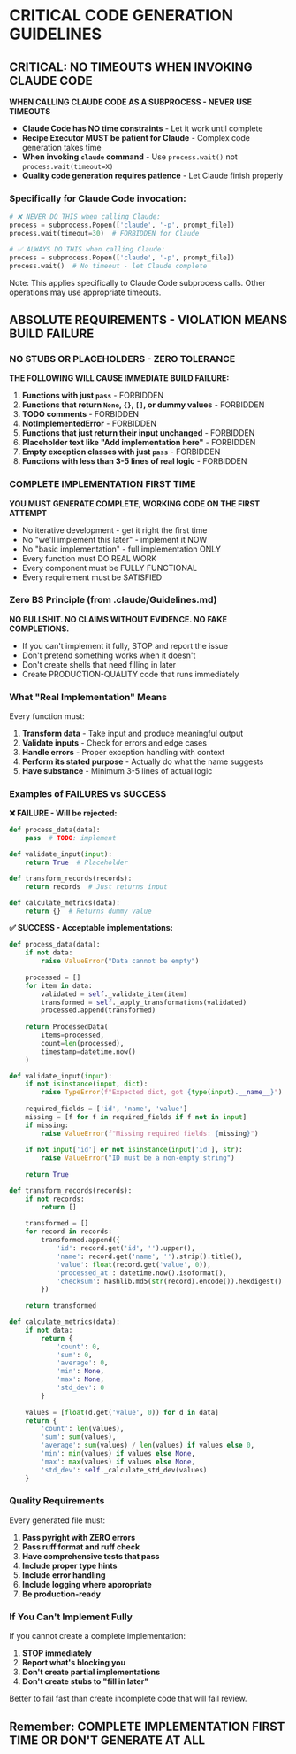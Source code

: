 # CRITICAL CODE GENERATION GUIDELINES

## CRITICAL: NO TIMEOUTS WHEN INVOKING CLAUDE CODE

**WHEN CALLING CLAUDE CODE AS A SUBPROCESS - NEVER USE TIMEOUTS**

- **Claude Code has NO time constraints** - Let it work until complete
- **Recipe Executor MUST be patient for Claude** - Complex code generation takes time
- **When invoking `claude` command** - Use `process.wait()` not `process.wait(timeout=X)`
- **Quality code generation requires patience** - Let Claude finish properly

### Specifically for Claude Code invocation:
```python
# ❌ NEVER DO THIS when calling Claude:
process = subprocess.Popen(['claude', '-p', prompt_file])
process.wait(timeout=30)  # FORBIDDEN for Claude

# ✅ ALWAYS DO THIS when calling Claude:
process = subprocess.Popen(['claude', '-p', prompt_file])
process.wait()  # No timeout - let Claude complete
```

Note: This applies specifically to Claude Code subprocess calls. Other operations may use appropriate timeouts.

## ABSOLUTE REQUIREMENTS - VIOLATION MEANS BUILD FAILURE

### NO STUBS OR PLACEHOLDERS - ZERO TOLERANCE

**THE FOLLOWING WILL CAUSE IMMEDIATE BUILD FAILURE:**

1. **Functions with just `pass`** - FORBIDDEN
2. **Functions that return `None`, `{}`, `[]`, or dummy values** - FORBIDDEN
3. **TODO comments** - FORBIDDEN
4. **NotImplementedError** - FORBIDDEN
5. **Functions that just return their input unchanged** - FORBIDDEN
6. **Placeholder text like "Add implementation here"** - FORBIDDEN
7. **Empty exception classes with just `pass`** - FORBIDDEN
8. **Functions with less than 3-5 lines of real logic** - FORBIDDEN

### COMPLETE IMPLEMENTATION FIRST TIME

**YOU MUST GENERATE COMPLETE, WORKING CODE ON THE FIRST ATTEMPT**

- No iterative development - get it right the first time
- No "we'll implement this later" - implement it NOW
- No "basic implementation" - full implementation ONLY
- Every function must DO REAL WORK
- Every component must be FULLY FUNCTIONAL
- Every requirement must be SATISFIED

### Zero BS Principle (from .claude/Guidelines.md)

**NO BULLSHIT. NO CLAIMS WITHOUT EVIDENCE. NO FAKE COMPLETIONS.**

- If you can't implement it fully, STOP and report the issue
- Don't pretend something works when it doesn't
- Don't create shells that need filling in later
- Create PRODUCTION-QUALITY code that runs immediately

### What "Real Implementation" Means

Every function must:
1. **Transform data** - Take input and produce meaningful output
2. **Validate inputs** - Check for errors and edge cases
3. **Handle errors** - Proper exception handling with context
4. **Perform its stated purpose** - Actually do what the name suggests
5. **Have substance** - Minimum 3-5 lines of actual logic

### Examples of FAILURES vs SUCCESS

**❌ FAILURE - Will be rejected:**
```python
def process_data(data):
    pass  # TODO: implement

def validate_input(input):
    return True  # Placeholder

def transform_records(records):
    return records  # Just returns input

def calculate_metrics(data):
    return {}  # Returns dummy value
```

**✅ SUCCESS - Acceptable implementations:**
```python
def process_data(data):
    if not data:
        raise ValueError("Data cannot be empty")
    
    processed = []
    for item in data:
        validated = self._validate_item(item)
        transformed = self._apply_transformations(validated)
        processed.append(transformed)
    
    return ProcessedData(
        items=processed,
        count=len(processed),
        timestamp=datetime.now()
    )

def validate_input(input):
    if not isinstance(input, dict):
        raise TypeError(f"Expected dict, got {type(input).__name__}")
    
    required_fields = ['id', 'name', 'value']
    missing = [f for f in required_fields if f not in input]
    if missing:
        raise ValueError(f"Missing required fields: {missing}")
    
    if not input['id'] or not isinstance(input['id'], str):
        raise ValueError("ID must be a non-empty string")
    
    return True

def transform_records(records):
    if not records:
        return []
    
    transformed = []
    for record in records:
        transformed.append({
            'id': record.get('id', '').upper(),
            'name': record.get('name', '').strip().title(),
            'value': float(record.get('value', 0)),
            'processed_at': datetime.now().isoformat(),
            'checksum': hashlib.md5(str(record).encode()).hexdigest()
        })
    
    return transformed

def calculate_metrics(data):
    if not data:
        return {
            'count': 0,
            'sum': 0,
            'average': 0,
            'min': None,
            'max': None,
            'std_dev': 0
        }
    
    values = [float(d.get('value', 0)) for d in data]
    return {
        'count': len(values),
        'sum': sum(values),
        'average': sum(values) / len(values) if values else 0,
        'min': min(values) if values else None,
        'max': max(values) if values else None,
        'std_dev': self._calculate_std_dev(values)
    }
```

### Quality Requirements

Every generated file must:
1. **Pass pyright with ZERO errors**
2. **Pass ruff format and ruff check**
3. **Have comprehensive tests that pass**
4. **Include proper type hints**
5. **Include error handling**
6. **Include logging where appropriate**
7. **Be production-ready**

### If You Can't Implement Fully

If you cannot create a complete implementation:
1. **STOP immediately**
2. **Report what's blocking you**
3. **Don't create partial implementations**
4. **Don't create stubs to "fill in later"**

Better to fail fast than create incomplete code that will fail review.

## Remember: COMPLETE IMPLEMENTATION FIRST TIME OR DON'T GENERATE AT ALL